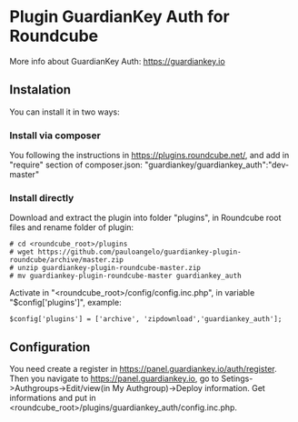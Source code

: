 # Plugin GuardianKey Auth for Roundcube

More info about GuardianKey Auth: https://guardiankey.io

## Instalation

You can install it in two ways:

### Install via composer

You following the instructions in https://plugins.roundcube.net/, and add in "require" section of composer.json:
	"guardiankey/guardiankey_auth":"dev-master"

### Install directly

Download and extract the plugin into folder "plugins", in Roundcube root files and rename folder of plugin:

	# cd <roundcube_root>/plugins
	# wget https://github.com/pauloangelo/guardiankey-plugin-roundcube/archive/master.zip
	# unzip guardiankey-plugin-roundcube-master.zip
	# mv guardiankey-plugin-roundcube-master guardiankey_auth
	
Activate in "<roundcube_root>/config/config.inc.php", in variable "$config['plugins']", example:

    $config['plugins'] = ['archive', 'zipdownload','guardiankey_auth'];

## Configuration

You need create a register in https://panel.guardiankey.io/auth/register. Then you navigate to https://panel.guardiankey.io, go to Setings->Authgroups->Edit/view(in My Authgroup)->Deploy information.
Get informations and put in <roundcube_root>/plugins/guardiankey_auth/config.inc.php.


